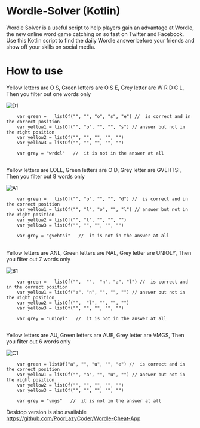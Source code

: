 # Wordle-Solver (Kotlin)
Wordle Solver is a useful script to help players gain an advantage at Wordle, the new online word game catching on so fast on Twitter and Facebook. Use this Kotlin script to find the daily Wordle answer before your friends and show off your skills on social media.

##
# How to use


Yellow letters are O S, Green letters are O S E, Grey letter are W R D C L, Then you filter out one words only

![D1](https://user-images.githubusercontent.com/98500513/152036230-0b9ace99-2b62-4c5c-81de-cdbd9afc5736.png)

 
```
    var green =   listOf("", "", "o", "s", "e") //  is correct and in the correct position
    var yellow1 = listOf("", "o", "", "", "s") // answer but not in the right position
    var yellow2 = listOf("", "", "", "", "")
    var yellow3 = listOf("", "", "", "", "")

    var grey = "wrdcl"   //  it is not in the answer at all
``` 
##


Yellow letters are LOLL, Green letters are O D, Grey letter are GVEHTSI, Then you filter out 8 words only

![A1](https://user-images.githubusercontent.com/98500513/151674338-ce06de27-6a69-4498-9ff6-c2dc8024294c.png)

```
    var green =   listOf("", "o", "", "", "d") //  is correct and in the correct position
    var yellow1 = listOf("", "l", "o", "", "l") // answer but not in the right position
    var yellow2 = listOf("", "l", "", "", "")
    var yellow3 = listOf("", "", "", "", "")

    var grey = "gvehtsi"   //  it is not in the answer at all
``` 
##

Yellow letters are ANL, Green letters are NAL, Grey letter are UNIOLY, Then you filter out 7 words only

![B1](https://user-images.githubusercontent.com/98500513/151674487-c5308e05-8e97-492e-8190-0101ad6bb105.png)

```
    var green =   listOf("",  "",  "n", "a", "l") //  is correct and in the correct position
    var yellow1 = listOf("a", "n", "", "", "") // answer but not in the right position
    var yellow2 = listOf("",  "l", "", "", "")
    var yellow3 = listOf("", "", "", "", "")

    var grey = "unioyl"   //  it is not in the answer at all
``` 
##

Yellow letters are AU, Green letters are AUE, Grey letter are VMGS, Then you filter out 6 words only

![C1](https://user-images.githubusercontent.com/98500513/151674574-f4c2800a-8087-434f-b0ca-072ba7812840.png)

```
    var green = listOf("a", "", "u", "", "e") //  is correct and in the correct position
    var yellow1 = listOf("", "a", "", "u", "") // answer but not in the right position
    var yellow2 = listOf("", "", "", "", "")
    var yellow3 = listOf("", "", "", "", "")

    var grey = "vmgs"   //  it is not in the answer at all
``` 

Desktop version is also available https://github.com/PoorLazyCoder/Wordle-Cheat-App
